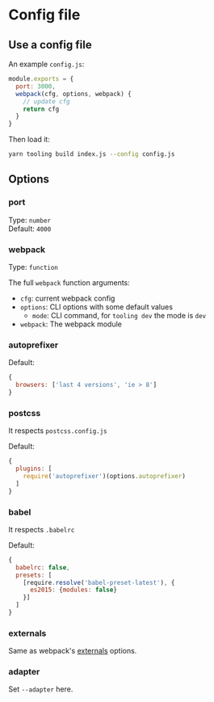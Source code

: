 # Config file

## Use a config file

An example `config.js`:

```js
module.exports = {
  port: 3000,
  webpack(cfg, options, webpack) {
    // update cfg
    return cfg
  }
}
```

Then load it:

```bash
yarn tooling build index.js --config config.js
```

## Options

### port

Type: `number`<br>
Default: `4000`

### webpack

Type: `function`

The full `webpack` function arguments:

- `cfg`: current webpack config
- `options`: CLI options with some default values
  - `mode`: CLI command, for `tooling dev` the mode is `dev`
- `webpack`: The webpack module

### autoprefixer

Default:

```js
{
  browsers: ['last 4 versions', 'ie > 8']
}
```

### postcss

It respects `postcss.config.js`

Default:

```js
{
  plugins: [
    require('autoprefixer')(options.autoprefixer)
  ]
}
```

### babel

It respects `.babelrc`

Default:

```js
{
  babelrc: false,
  presets: [
    [require.resolve('babel-preset-latest'), {
      es2015: {modules: false}
    }]
  ]
}
```


### externals

Same as webpack's [externals](https://webpack.js.org/configuration/externals/) options.

### adapter

Set `--adapter` here.
